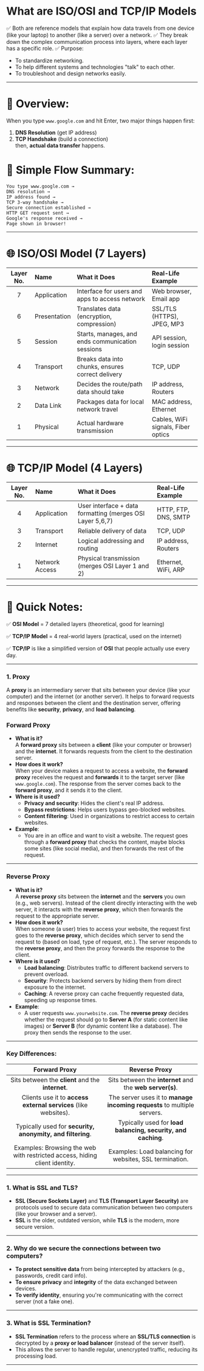 # What are ISO/OSI and TCP/IP Models
✅ Both are reference models that explain how data travels from one device (like your laptop) to another (like a server) over a network.
✅ They break down the complex communication process into layers, where each layer has a specific role.
✅ Purpose:
- To standardize networking.
- To help different systems and technologies "talk" to each other.
- To troubleshoot and design networks easily.
---
# 🎯 Overview:  
When you type `www.google.com` and hit Enter, two major things happen first:  
1. **DNS Resolution** (get IP address)  
2. **TCP Handshake** (build a connection)  
then, **actual data transfer** happens.

# 🎯 Simple Flow Summary:
```
You type www.google.com →
DNS resolution →
IP address found →
TCP 3-way handshake →
Secure connection established →
HTTP GET request sent →
Google's response received →
Page shown in browser!
```
---
# 🌐 ISO/OSI Model (7 Layers)
| Layer No. | Name | What it Does | Real-Life Example |
|:--:|:--|:--|:--|
| 7 | Application | Interface for users and apps to access network | Web browser, Email app |
| 6 | Presentation | Translates data (encryption, compression) | SSL/TLS (HTTPS), JPEG, MP3 |
| 5 | Session | Starts, manages, and ends communication sessions | API session, login session |
| 4 | Transport | Breaks data into chunks, ensures correct delivery | TCP, UDP |
| 3 | Network | Decides the route/path data should take | IP address, Routers |
| 2 | Data Link | Packages data for local network travel | MAC address, Ethernet |
| 1 | Physical | Actual hardware transmission | Cables, WiFi signals, Fiber optics |
---
# 🌐 TCP/IP Model (4 Layers)
| Layer No. | Name | What it Does | Real-Life Example |
|:--:|:--|:--|:--|
| 4 | Application | User interface + data formatting (merges OSI Layer 5,6,7) | HTTP, FTP, DNS, SMTP |
| 3 | Transport | Reliable delivery of data | TCP, UDP |
| 2 | Internet | Logical addressing and routing | IP address, Routers |
| 1 | Network Access | Physical transmission (merges OSI Layer 1 and 2) | Ethernet, WiFi, ARP |
---
# 📜 Quick Notes:

✅ **OSI Model** = 7 detailed layers (theoretical, good for learning) 

✅ **TCP/IP Model** = 4 real-world layers (practical, used on the internet)

✅ **TCP/IP** is like a simplified version of **OSI** that people actually use every day.

---
### 1. **Proxy**
A **proxy** is an intermediary server that sits between your device (like your computer) and the internet (or another server). It helps to forward requests and responses between the client and the destination server, offering benefits like **security**, **privacy**, and **load balancing**.
### **Forward Proxy**
- **What is it?**  
  A **forward proxy** sits between a **client** (like your computer or browser) and the **internet**. It forwards requests from the client to the destination server.
- **How does it work?**  
  When your device makes a request to access a website, the **forward proxy** receives the request and **forwards** it to the target server (like `www.google.com`). The response from the server comes back to the **forward proxy**, and it sends it to the client.
- **Where is it used?**  
  - **Privacy and security**: Hides the client's real IP address.
  - **Bypass restrictions**: Helps users bypass geo-blocked websites.
  - **Content filtering**: Used in organizations to restrict access to certain websites.
- **Example**:  
  - You are in an office and want to visit a website. The request goes through a **forward proxy** that checks the content, maybe blocks some sites (like social media), and then forwards the rest of the request.
---
### **Reverse Proxy**
- **What is it?**  
  A **reverse proxy** sits between the **internet** and the **servers** you own (e.g., web servers). Instead of the client directly interacting with the web server, it interacts with the **reverse proxy**, which then forwards the request to the appropriate server.
- **How does it work?**  
  When someone (a user) tries to access your website, the request first goes to the **reverse proxy**, which decides which server to send the request to (based on load, type of request, etc.). The server responds to the **reverse proxy**, and then the proxy forwards the response to the client.
- **Where is it used?**  
  - **Load balancing**: Distributes traffic to different backend servers to prevent overload.
  - **Security**: Protects backend servers by hiding them from direct exposure to the internet.
  - **Caching**: A reverse proxy can cache frequently requested data, speeding up response times.
- **Example**:  
  - A user requests `www.yourwebsite.com`. The **reverse proxy** decides whether the request should go to **Server A** (for static content like images) or **Server B** (for dynamic content like a database). The proxy then sends the response to the user.
---
### **Key Differences**:
| **Forward Proxy** | **Reverse Proxy** |
|:-----------------:|:----------------:|
| Sits between the **client** and the **internet**. | Sits between the **internet** and the **web server(s)**. |
| Clients use it to **access external services** (like websites). | The server uses it to **manage incoming requests** to multiple servers. |
| Typically used for **security, anonymity, and filtering**. | Typically used for **load balancing, security, and caching**. |
| Examples: Browsing the web with restricted access, hiding client identity. | Examples: Load balancing for websites, SSL termination. |
---
### 1. **What is SSL and TLS?**
- **SSL (Secure Sockets Layer)** and **TLS (Transport Layer Security)** are protocols used to secure data communication between two computers (like your browser and a server).
- **SSL** is the older, outdated version, while **TLS** is the modern, more secure version.
---
### 2. **Why do we secure the connections between two computers?**
- **To protect sensitive data** from being intercepted by attackers (e.g., passwords, credit card info).
- **To ensure privacy** and **integrity** of the data exchanged between devices.
- **To verify identity**, ensuring you're communicating with the correct server (not a fake one).
---
### 3. **What is SSL Termination?**
- **SSL Termination** refers to the process where an **SSL/TLS connection** is decrypted by a **proxy or load balancer** (instead of the server itself).
- This allows the server to handle regular, unencrypted traffic, reducing its processing load.
---